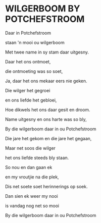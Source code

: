 # WILGERBOOM BY POTCHEFSTROOM

Daar in Potchefstroom

staan 'n mooi ou wilgerboom

Met twee name in sy stam daar uitgesny.

Daar het ons ontmoet,

die ontmoeting was so soet,

Ja, daar het ons mekaar eers nie geken.


Die wilger het gegroei

en ons liefde het gebloei,

Hoe dikwels het ons daar gesit en droom.

Name uitgesny en ons harte was so bly,

By die wilgerboom daar in ou Potchefstroom


Die jare het gekom en die jare het gegaan,

Maar net soos die wilger

het ons liefde steeds bly staan.


So nou en dan gaan ek

en my vroutjie na die plek,

Dis net soete soet herinnerings op soek.

Dan sien ek weer my nooi

is vandag nog net so mooi

By die wilgerboom daar in ou Potchefstroom


